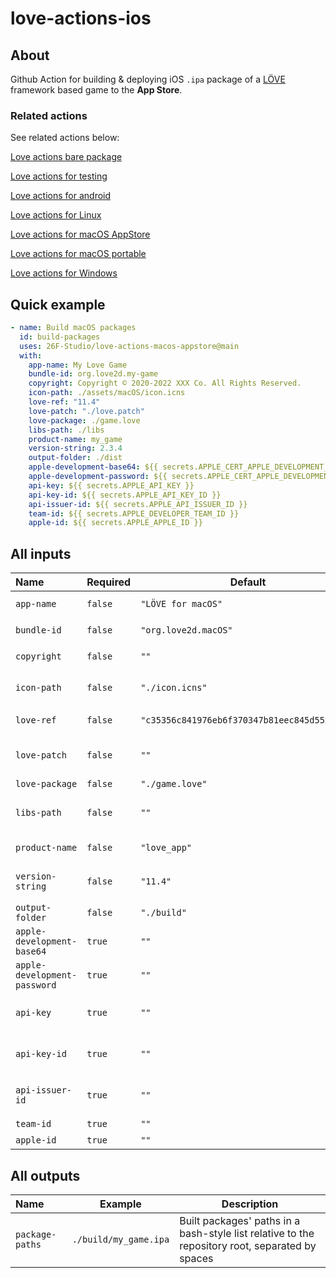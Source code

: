 # love-actions-ios

## About

Github Action for building & deploying iOS `.ipa` package of a [LÖVE](https://love2d.org/) framework based game to the **App Store**.

### Related actions

See related actions below:

[Love actions bare package](https://github.com/marketplace/actions/love-actions-bare-package)

[Love actions for testing](https://github.com/marketplace/actions/love-actions-for-testing)

[Love actions for android](https://github.com/marketplace/actions/love-actions-for-android)

[Love actions for Linux](https://github.com/marketplace/actions/love-actions-for-linux)

[Love actions for macOS AppStore](https://github.com/marketplace/actions/love-actions-for-macos-appstore)

[Love actions for macOS portable](https://github.com/marketplace/actions/love-actions-for-macos-portable)

[Love actions for Windows](https://github.com/marketplace/actions/love-actions-for-windows)

## Quick example

```yaml
- name: Build macOS packages
  id: build-packages
  uses: 26F-Studio/love-actions-macos-appstore@main
  with:
    app-name: My Love Game
    bundle-id: org.love2d.my-game
    copyright: Copyright © 2020-2022 XXX Co. All Rights Reserved.
    icon-path: ./assets/macOS/icon.icns
    love-ref: "11.4"
    love-patch: "./love.patch"
    love-package: ./game.love
    libs-path: ./libs
    product-name: my_game
    version-string: 2.3.4
    output-folder: ./dist
    apple-development-base64: ${{ secrets.APPLE_CERT_APPLE_DEVELOPMENT_BASE64 }}
    apple-development-password: ${{ secrets.APPLE_CERT_APPLE_DEVELOPMENT_PWD }}
    api-key: ${{ secrets.APPLE_API_KEY }}
    api-key-id: ${{ secrets.APPLE_API_KEY_ID }}
    api-issuer-id: ${{ secrets.APPLE_API_ISSUER_ID }}
    team-id: ${{ secrets.APPLE_DEVELOPER_TEAM_ID }}
    apple-id: ${{ secrets.APPLE_APPLE_ID }}
```

## All inputs

| Name                         | Required | Default              | Description                                                                                        |
| :--------------------------- | -------- | -------------------- | -------------------------------------------------------------------------------------------------- |
| `app-name`                   | `false`  | `"LÖVE for macOS"`   | App display name. Used in `platform/xcode/ios/love-ios.plist`                                |
| `bundle-id`                  | `false`  | `"org.love2d.macOS"` | App bundle id. Used in `platform/xcode/love.xcodeproj/project.pbxproj`                             |
| `copyright`                  | `false`  | `""`                 | App copyright info. Used in `platform/xcode/ios/love-ios.plist`                              |
| `icon-path`                  | `false`  | `"./icon.icns"`      | `.icns` format icon's path. Used in `platform/xcode/Images.xcassets/OS X AppIcon.appiconset`       |
| `love-ref`                   | `false`  | `"c35356c841976eb6f370347b81eec845d5520338"` | LÖVE git ref. Could be commit hash, tags or branch name                    |
| `love-patch`                 | `false`  | `""`                 | Git patch file path for the LÖVE repo. The patch must start from `love-ref`. You can use `git diff -p <tag1> <tag2>` to get the patch file |
| `love-package`               | `false`  | `"./game.love"`      | `.love` game package file path                                                                     |
| `libs-path`                  | `false`  | `""`                 | Path to the *static* libraries folder. Would copy all contents to `platform/xcode/ios/` excluding top folder   |
| `product-name`               | `false`  | `"love_app"`         | Base name of the package. Used to rename products                                                  |
| `version-string`             | `false`  | `"11.4"`             | App version string no more than 3 numbers. Used in `platform/xcode/love.xcodeproj/project.pbxproj` |
| `output-folder`              | `false`  | `"./build"`          | Built packages output folder                                                                       |
| `apple-development-base64`   | `true`   | `""`                 | Apple Development certificate base64 content. Used to sign the app                                 |
| `apple-development-password` | `true`   | `""`                 | Apple Development certificate password. Used to sign the app                                       |
| `api-key`                    | `true`   | `""`                 | App Store Connect API key content. Used to automaticly update profiles, app IDs and certificates   |
| `api-key-id`                 | `true`   | `""`                 | App Store Connect API key ID. Used to automaticly update profiles, app IDs and certificates        |
| `api-issuer-id`              | `true`   | `""`                 | App Store Connect API issuer ID. Used to automaticly update profiles, app IDs and certificates     |
| `team-id`                    | `true`   | `""`                 | Developer team id. Used to sign the app                                                            |
| `apple-id`                   | `true`   | `""`                 | App Apple ID. Used to upload the package                                                           |

## All outputs

| Name            | Example               | Description                                                                                     |
| :-------------- | --------------------- | ----------------------------------------------------------------------------------------------- |
| `package-paths` | `./build/my_game.ipa` | Built packages' paths in a bash-style list relative to the repository root, separated by spaces |

